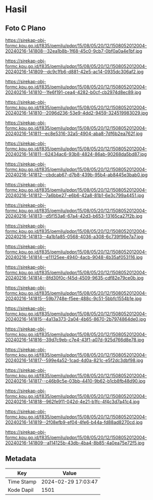 # Hasil

## Foto C Plano

https://sirekap-obj-formc.kpu.go.id/f835/pemilu/pdpr/15/08/05/20/12/1508052012004-20240216-141808--32ea1b8b-1f68-45c0-9cb7-0bf0a0a4e1bf.jpg

https://sirekap-obj-formc.kpu.go.id/f835/pemilu/pdpr/15/08/05/20/12/1508052012004-20240216-141809--dc9c1fb6-d881-42e5-ac14-0935dc306af2.jpg

https://sirekap-obj-formc.kpu.go.id/f835/pemilu/pdpr/15/08/05/20/12/1508052012004-20240216-141810--1fe6f191-cea4-4282-b0cf-cb2974d8ec89.jpg

https://sirekap-obj-formc.kpu.go.id/f835/pemilu/pdpr/15/08/05/20/12/1508052012004-20240216-141810--2096d236-53e9-4dd2-9459-324519983029.jpg

https://sirekap-obj-formc.kpu.go.id/f835/pemilu/pdpr/15/08/05/20/12/1508052012004-20240216-141811--ec8e5316-32a5-4904-aba8-7df6b2ea762f.jpg

https://sirekap-obj-formc.kpu.go.id/f835/pemilu/pdpr/15/08/05/20/12/1508052012004-20240216-141811--62434ac6-93b8-4824-86ab-90268da5bd87.jpg

https://sirekap-obj-formc.kpu.go.id/f835/pemilu/pdpr/15/08/05/20/12/1508052012004-20240216-141812--cbdcab67-d7b8-439b-95b4-ab8445e3bab0.jpg

https://sirekap-obj-formc.kpu.go.id/f835/pemilu/pdpr/15/08/05/20/12/1508052012004-20240216-141812--7a6bbe27-e6b6-42a8-81b1-6e3c799a4451.jpg

https://sirekap-obj-formc.kpu.go.id/f835/pemilu/pdpr/15/08/05/20/12/1508052012004-20240216-141813--d5f153a6-67a4-42d3-b653-13165ca27f2b.jpg

https://sirekap-obj-formc.kpu.go.id/f835/pemilu/pdpr/15/08/05/20/12/1508052012004-20240216-141813--4a1b1a85-0568-4036-a308-6c739f96e7a7.jpg

https://sirekap-obj-formc.kpu.go.id/f835/pemilu/pdpr/15/08/05/20/12/1508052012004-20240216-141814--e11125ee-4940-4acb-9048-4b35af053116.jpg

https://sirekap-obj-formc.kpu.go.id/f835/pemilu/pdpr/15/08/05/20/12/1508052012004-20240216-141814--8fd30f0c-f45d-4509-9635-cdf82e79ce0b.jpg

https://sirekap-obj-formc.kpu.go.id/f835/pemilu/pdpr/15/08/05/20/12/1508052012004-20240216-141815--59b7748e-f5ee-488c-9c51-5bbfc1554b1e.jpg

https://sirekap-obj-formc.kpu.go.id/f835/pemilu/pdpr/15/08/05/20/12/1508052012004-20240216-141815--4a13a373-2a04-4b65-8670-2b7974864de0.jpg

https://sirekap-obj-formc.kpu.go.id/f835/pemilu/pdpr/15/08/05/20/12/1508052012004-20240216-141816--39d7c9eb-c7e4-43f1-a07d-925d766d8e78.jpg

https://sirekap-obj-formc.kpu.go.id/f835/pemilu/pdpr/15/08/05/20/12/1508052012004-20240216-141817--599e4a52-1cad-4d0a-821c-e5f2dc3dbf98.jpg

https://sirekap-obj-formc.kpu.go.id/f835/pemilu/pdpr/15/08/05/20/12/1508052012004-20240216-141817--c46b9c5e-03bb-4410-9b62-b1cb8fb48d90.jpg

https://sirekap-obj-formc.kpu.go.id/f835/pemilu/pdpr/15/08/05/20/12/1508052012004-20240216-141818--962fe911-042d-4e21-b1fc-4f4c3d7a41c4.jpg

https://sirekap-obj-formc.kpu.go.id/f835/pemilu/pdpr/15/08/05/20/12/1508052012004-20240216-141819--2f08efb9-ef04-4fe6-b44a-fd88ad8270cd.jpg

https://sirekap-obj-formc.kpu.go.id/f835/pemilu/pdpr/15/08/05/20/12/1508052012004-20240216-141809--a114125b-43db-4ba4-8b85-4a0ea75e72f5.jpg


## Metadata

| Key        | Value               |
| ---------- | ------------------- |
| Time Stamp | 2024-02-29 17:03:47 |
| Kode Dapil | 1501                |




